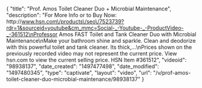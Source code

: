 {
    "title": "Prof. Amos Toilet Cleaner Duo + Microbial Maintenance",
    "description": "For More Info or to Buy Now: http:\/\/www.hsn.com\/products\/seo\/7523739?rdr=1&sourceid=youtube&cm_mmc=Social-_-Youtube-_-ProductVideo-_-361512\nProfessor Amos FAST Toilet and Tank Cleaner Duo with Microbial Maintenance\nMake your bathroom shine and sparkle. Clean and deodorize with this powerful toilet and tank cleaner. Its thick,...\nPrices shown on the previously recorded video may not represent the current price.  View hsn.com to view the current selling price. HSN Item #361512",
    "videoid": "98938137",
    "date_created": "1497477498",
    "date_modified": "1497480345",
    "type": "captivate",
    "layout": "video",
    "url": "\/v\/prof-amos-toilet-cleaner-duo-microbial-maintenance\/98938137"
}